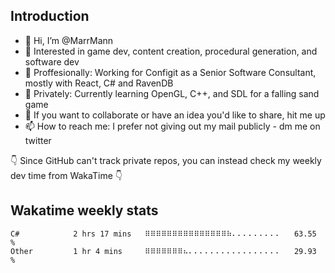 ## Introduction
- 👋 Hi, I’m @MarrMann
- 👀 Interested in game dev, content creation, procedural generation, and software dev
- 💼 Proffesionally: Working for Configit as a Senior Software Consultant, mostly with React, C# and RavenDB
- 🌱 Privately: Currently learning OpenGL, C++, and SDL for a falling sand game
- 💞️ If you want to collaborate or have an idea you'd like to share, hit me up
- 📫 How to reach me: I prefer not giving out my mail publicly - dm me on twitter

👇 Since GitHub can't track private repos, you can instead check my weekly dev time from WakaTime 👇

<!---
MarrMann/MarrMann is a ✨ special ✨ repository because its `README.md` (this file) appears on your GitHub profile.
You can click the Preview link to take a look at your changes.
--->
## Wakatime weekly stats
<!--START_SECTION:waka-->

```text
C#            2 hrs 17 mins   ⠿⠿⠿⠿⠿⠿⠿⠿⠿⠿⠿⠿⠿⠿⠿⠷⠄⠄⠄⠄⠄⠄⠄⠄⠄   63.55 %
Other         1 hr 4 mins     ⠿⠿⠿⠿⠿⠿⠿⠦⠄⠄⠄⠄⠄⠄⠄⠄⠄⠄⠄⠄⠄⠄⠄⠄⠄   29.93 %
```

<!--END_SECTION:waka-->
